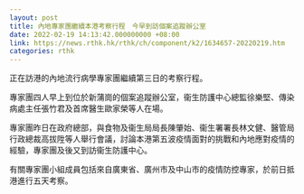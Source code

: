```yaml
---
layout: post
title: 內地專家團繼續本港考察行程　今早到訪個案追蹤辦公室
date: 2022-02-19 14:13:42.000000000 +08:00
link: https://news.rthk.hk/rthk/ch/component/k2/1634657-20220219.htm
categories: rthk
---
```


正在訪港的內地流行病學專家團繼續第三日的考察行程。

專家團四人早上到位於新蒲崗的個案追蹤辦公室，衞生防護中心總監徐樂堅、傳染病處主任張竹君及首席醫生歐家榮等人在場。

專家團昨日在政府總部，與食物及衞生局局長陳肇始、衞生署署長林文健、醫管局行政總裁高拔陞等人舉行會議，討論本港第五波疫情面對的挑戰和內地應對疫情的經驗，專家團及後又到訪衞生防護中心。

有關專家團小組成員包括來自廣東省、廣州市及中山市的疫情防控專家，於前日抵港進行五天考察。

